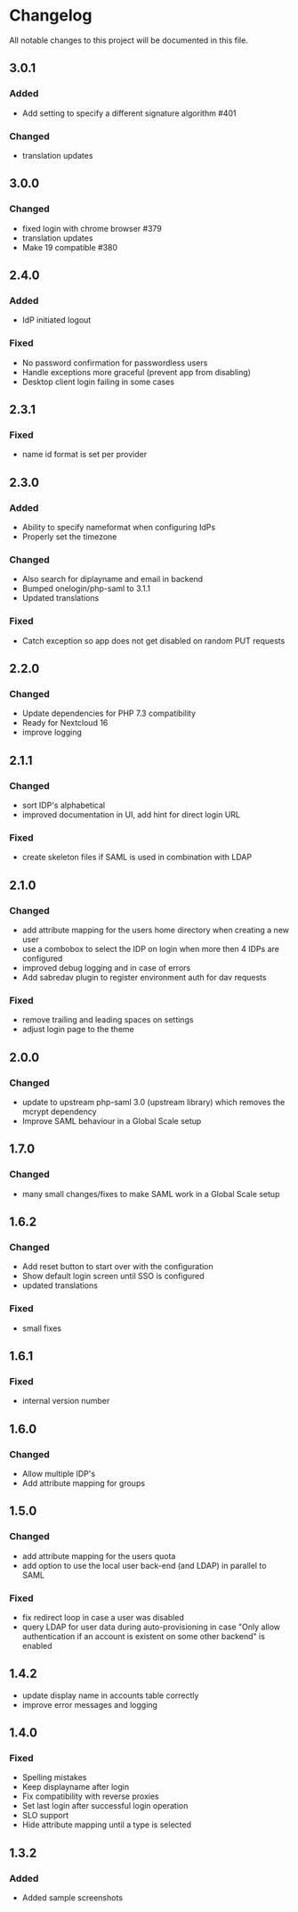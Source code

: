 # Changelog
All notable changes to this project will be documented in this file.

## 3.0.1
### Added
- Add setting to specify a different signature algorithm #401

### Changed
- translation updates

## 3.0.0
### Changed
- fixed login with chrome browser #379
- translation updates
- Make 19 compatible #380

## 2.4.0
### Added
- IdP initiated logout

### Fixed
- No password confirmation for passwordless users
- Handle exceptions more graceful (prevent app from disabling)
- Desktop client login failing in some cases

## 2.3.1
### Fixed
- name id format is set per provider

## 2.3.0

### Added
- Ability to specify nameformat when configuring IdPs
- Properly set the timezone

### Changed
- Also search for diplayname and email in backend
- Bumped onelogin/php-saml to 3.1.1
- Updated translations

### Fixed
- Catch exception so app does not get disabled on random PUT requests

## 2.2.0

### Changed

- Update dependencies for PHP 7.3 compatibility
- Ready for Nextcloud 16
- improve logging


## 2.1.1

### Changed

- sort IDP's alphabetical
- improved documentation in UI, add hint for direct login URL

### Fixed

- create skeleton files if SAML is used in combination with LDAP

## 2.1.0

### Changed

- add attribute mapping for the users home directory when creating a new user
- use a combobox to select the IDP on login when more then 4 IDPs are configured
- improved debug logging and in case of errors
- Add sabredav plugin to register environment auth for dav requests

### Fixed

- remove trailing and leading spaces on settings
- adjust login page to the theme

## 2.0.0

### Changed

- update to upstream php-saml 3.0 (upstream library) which removes the mcrypt dependency
- Improve SAML behaviour in a Global Scale setup


## 1.7.0

### Changed

- many small changes/fixes to make SAML work in a Global Scale setup

## 1.6.2

### Changed

- Add reset button to start over with the configuration
- Show default login screen until SSO is configured
- updated translations

### Fixed

- small fixes

## 1.6.1

### Fixed

- internal version number

## 1.6.0

### Changed

- Allow multiple IDP's
- Add attribute mapping for groups

## 1.5.0

### Changed

- add attribute mapping for the users quota
- add option to use the local user back-end (and LDAP) in parallel to SAML

### Fixed

- fix redirect loop in case a user was disabled
- query LDAP for user data during auto-provisioning in case "Only allow authentication if an account is existent on some other backend" is enabled

## 1.4.2

- update display name in accounts table correctly
- improve error messages and logging

## 1.4.0

### Fixed

- Spelling mistakes
- Keep displayname after login
- Fix compatibility with reverse proxies
- Set last login after successful login operation
- SLO support
- Hide attribute mapping until a type is selected

## 1.3.2

### Added

- Added sample screenshots
